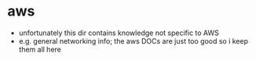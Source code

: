 # aws

- unfortunately this dir contains knowledge not specific to AWS
- e.g. general networking info; the aws DOCs are just too good so i keep them all here
